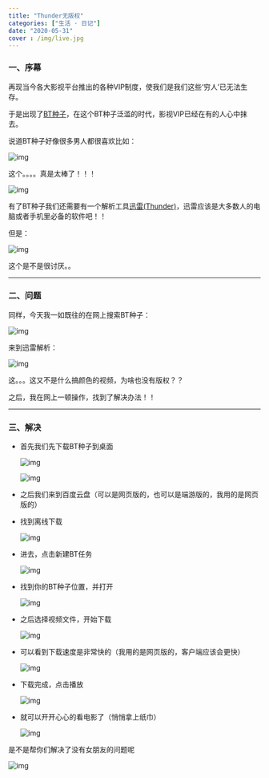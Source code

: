 ```yaml
---
title: "Thunder无版权"
categories: ["生活 · 日记"]
date: "2020-05-31"
cover : /img/live.jpg
---
```


### 一、序幕

再现当今各大影视平台推出的各种VIP制度，使我们是我们这些‘穷人’已无法生存。

于是出现了[BT种子](https://baike.baidu.com/item/BT种子)，在这个BT种子泛滥的时代，影视VIP已经在有的人心中抹去。

说道BT种子好像很多男人都很喜欢比如：

![img](https://wangxs020202.gitee.io/images/live/下载.jpg)

这个。。。。真是太棒了！！！

![img](https://timgsa.baidu.com/timg?image&quality=80&size=b9999_10000&sec=1590941992507&di=63b5d874d792dc40037d532a08e1ca9d&imgtype=0&src=http%3A%2F%2Fwww.baduqq.com%2Fuploads%2Fallimg%2F121219%2F225400E37-9.gif)



有了BT种子我们还需要有一个解析工具[迅雷(Thunder)](https://baike.baidu.com/item/迅雷/33354)，迅雷应该是大多数人的电脑或者手机里必备的软件吧！！

但是：

![img](https://pic4.zhimg.com/80/v2-d5d664989af1c5915c32241df9f71f83_720w.jpg)

这个是不是很讨厌。。

---

### 二、问题

同样，今天我一如既往的在网上搜索BT种子：

![img](https://wangxs020202.gitee.io/images/live/Thunder3.png)

来到迅雷解析：

![img](https://wangxs020202.gitee.io/images/live/Thunder1.png)

这。。。这又不是什么搞颜色的视频，为啥也没有版权？？

之后，我在网上一顿操作，找到了解决办法！！

---

### 三、解决

- 首先我们先下载BT种子到桌面

  ![img](https://wangxs020202.gitee.io/images/live/Thunder2.png)

  ![img](https://wangxs020202.gitee.io/images/live/Thunder3.png)

- 之后我们来到百度云盘（可以是网页版的，也可以是端游版的，我用的是网页版的）

- 找到离线下载

  ![img](https://wangxs020202.gitee.io/images/live/Thunder4.png)

- 进去，点击新建BT任务

  ![img](https://wangxs020202.gitee.io/images/live/Thunder5.png)

- 找到你的BT种子位置，并打开

  ![img](https://wangxs020202.gitee.io/images/live/Thunder6.png)

- 之后选择视频文件，开始下载

  ![img](https://wangxs020202.gitee.io/images/live/Thunder7.png)

- 可以看到下载速度是非常快的（我用的是网页版的，客户端应该会更快）

  ![img](https://wangxs020202.gitee.io/images/live/Thunder8.png)

- 下载完成，点击播放

  ![img](https://wangxs020202.gitee.io/images/live/Thunder9.png)

- 就可以开开心心的看电影了（悄悄拿上纸巾）

  ![img](https://wangxs020202.gitee.io/images/live/Thunder10.png)

是不是帮你们解决了没有女朋友的问题呢

![img](https://timgsa.baidu.com/timg?image&quality=80&size=b9999_10000&sec=1590941992507&di=63b5d874d792dc40037d532a08e1ca9d&imgtype=0&src=http%3A%2F%2Fwww.baduqq.com%2Fuploads%2Fallimg%2F121219%2F225400E37-9.gif)